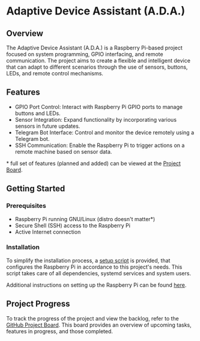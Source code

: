 # Adaptive Device Assistant (A.D.A.)

## Overview

The Adaptive Device Assistant (A.D.A.) is a Raspberry Pi-based project focused on system programming, GPIO interfacing, and remote communication. The project aims to create a flexible and intelligent device that can adapt to different scenarios through the use of sensors, buttons, LEDs, and remote control mechanisms.

## Features 

- GPIO Port Control: Interact with Raspberry Pi GPIO ports to manage buttons and LEDs.
- Sensor Integration: Expand functionality by incorporating various sensors in future updates.
- Telegram Bot Interface: Control and monitor the device remotely using a Telegram bot.
- SSH Communication: Enable the Raspberry Pi to trigger actions on a remote machine based on sensor data.

\* full set of features (planned and added) can be viewed at the [Project Board](https://github.com/users/karshPrime/projects/6/views/1).

## Getting Started

### Prerequisites

- Raspberry Pi running GNU/Linux (distro doesn't matter*)
- Secure Shell (SSH) access to the Raspberry Pi
- Active Internet connection

### Installation

To simplify the installation process, a [setup script](./CONFIG/setup.sh) is provided, that configures the Raspberry Pi in accordance to this project's needs. This script takes care of all dependencies, systemd services and system users.

Additional instructions on setting up the Raspberry Pi can be found [here](./CONFIG/README.md).



## Project Progress

To track the progress of the project and view the backlog, refer to the [GitHub Project Board](https://github.com/users/karshPrime/projects/6/views/1). This board provides an overview of upcoming tasks, features in progress, and those completed.
